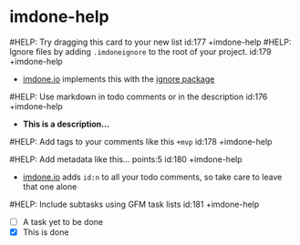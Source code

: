 imdone-help
====
#HELP: Try dragging this card to your new list id:177 +imdone-help
#HELP: Ignore files by adding `.imdoneignore` to the root of your project. id:179 +imdone-help
- [imdone.io](https://imdone.io) implements this with the [ignore package](https://www.npmjs.com/package/ignore)

#HELP: Use markdown in todo comments or in the description id:176 +imdone-help
- **This is a description...**

#HELP: Add tags to your comments like this `+mvp` id:178 +imdone-help

#HELP: Add metadata like this... points:5 id:180 +imdone-help
- [imdone.io](https://imdone.io) adds `id:n` to all your todo comments, so take care to leave that one alone

#HELP: Include subtasks using GFM task lists id:181 +imdone-help
- [ ] A task yet to be done
- [x] This is done
